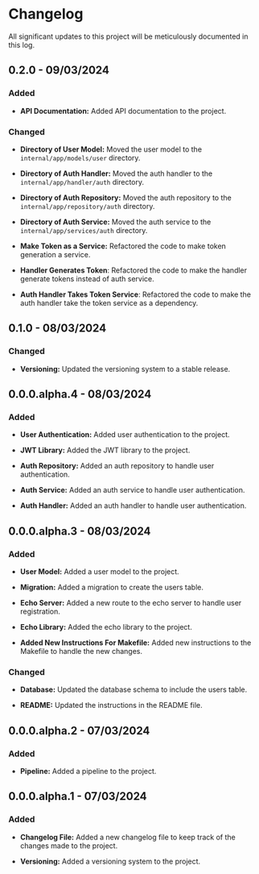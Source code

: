# Changelog
All significant updates to this project will be meticulously documented in this log.

## 0.2.0 - 09/03/2024

### Added

- **API Documentation:** Added API documentation to the project.

### Changed

- **Directory of User Model:** Moved the user model to the `internal/app/models/user` directory.

- **Directory of Auth Handler:** Moved the auth handler to the `internal/app/handler/auth` directory.

- **Directory of Auth Repository:** Moved the auth repository to the `internal/app/repository/auth` directory.

- **Directory of Auth Service:** Moved the auth service to the `internal/app/services/auth` directory.

- **Make Token as a Service:** Refactored the code to make token generation a service.

- **Handler Generates Token**: Refactored the code to make the handler generate tokens instead of auth service.

- **Auth Handler Takes Token Service**: Refactored the code to make the auth handler take the token service as a dependency.

## 0.1.0 - 08/03/2024

### Changed

- **Versioning:** Updated the versioning system to a stable release.

## 0.0.0.alpha.4 - 08/03/2024

### Added

- **User Authentication:** Added user authentication to the project.

- **JWT Library:** Added the JWT library to the project.

- **Auth Repository:** Added an auth repository to handle user authentication.

- **Auth Service:** Added an auth service to handle user authentication.

- **Auth Handler:** Added an auth handler to handle user authentication.

## 0.0.0.alpha.3 - 08/03/2024

### Added

- **User Model:** Added a user model to the project.

- **Migration:** Added a migration to create the users table.

- **Echo Server:** Added a new route to the echo server to handle user registration.

- **Echo Library:** Added the echo library to the project.

- **Added New Instructions For Makefile:** Added new instructions to the Makefile to handle the new changes.

### Changed

- **Database:** Updated the database schema to include the users table.

- **README:** Updated the instructions in the README file.

## 0.0.0.alpha.2 - 07/03/2024

### Added

- **Pipeline:** Added a pipeline to the project.

## 0.0.0.alpha.1 - 07/03/2024

### Added

- **Changelog File:** Added a new changelog file to keep track of the changes made to the project.

- **Versioning:** Added a versioning system to the project.